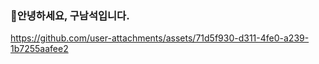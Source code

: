 ### 👋안녕하세요, 구남석입니다.

https://github.com/user-attachments/assets/71d5f930-d311-4fe0-a239-1b7255aafee2
